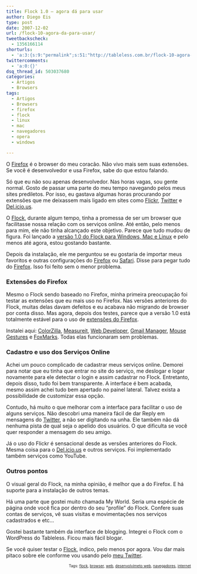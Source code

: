 ```yaml
---
title: Flock 1.0 – agora dá para usar
author: Diego Eis
type: post
date: 2007-12-02
url: /flock-10-agora-da-para-usar/
tweetbackscheck:
  - 1356166114
shorturls:
  - 'a:3:{s:9:"permalink";s:51:"http://tableless.com.br/flock-10-agora-da-para-usar";s:7:"tinyurl";s:26:"http://tinyurl.com/3dcoqcj";s:4:"isgd";s:19:"http://is.gd/UOUy2K";}'
twittercomments:
  - 'a:0:{}'
dsq_thread_id: 503037680
categories:
  - Artigos
  - Browsers
tags:
  - Artigos
  - Browsers
  - firefox
  - flock
  - linux
  - mac
  - navegadores
  - opera
  - windows

---
```

O [Firefox][1] é o browser do meu coracão. Não vivo mais sem suas extensões. Se você é desenvolvedor e usa Firefox, sabe do que estou falando.
  
Só que eu não sou apenas desenvolvedor. Nas horas vagas, sou gente normal. Gosto de passar uma parte do meu tempo navegando pelos meus sites prediletos. Por isso, eu gastava algumas horas procurando por extensões que me deixassem mais ligado em sites como [Flickr][2], [Twitter][3] e [Del.icio.us][4].
  
O [Flock][5], durante algum tempo, tinha a promessa de ser um browser que facilitasse nossa relação com os serviços online. Até então, pelo menos para mim, ele não tinha alcançado este objetivo. Parece que tudo mudou de figura. Foi lançado a [versão 1.0 do Flock para Windows, Mac e Linux][6] e pelo menos até agora, estou gostando bastante.

<!--More-->

Depois da instalação, ele me perguntou se eu gostaria de importar meus favoritos e outras configurações do [Firefox][1] ou [Safari][7]. Disse para pegar tudo do [Firefox][1]. Isso foi feito sem o menor problema.

### Extensões do Firefox

Mesmo o Flock sendo baseado no Firefox, minha primeira preocupação foi testar as extensões que eu mais uso no Firefox. Nas versões anteriores do Flock, muitas delas davam defeitos e eu acabava não migrando de browser por conta disso. Mas agora, depois dos testes, parece que a versão 1.0 está totalmente estável para o uso de [extensões do Firefox][8].
  
Instalei aqui: [ColorZilla][9], [Measureit][10], [Web Developer][11], [Gmail Manager][12], [Mouse Gestures][13] e [FoxMarks][14]. Todas elas funcionaram sem problemas.

### Cadastro e uso dos Serviços Online

Achei um pouco complicado de cadastrar meus serviços online. Demorei para notar que eu tinha que entrar no site do serviço, me deslogar e logar novamente para ele detectar o login e assim cadastrar no Flock. Entretanto, depois disso, tudo foi bem transparente. A interface é bem acabada, mesmo assim achei tudo bem apertado no painel lateral. Talvez exista a possibilidade de customizar essa opção.

Contudo, há muito o que melhorar com a interface para facilitar o uso de alguns serviços. Não descobri uma maneira fácil de dar Reply em mensagens do [Twitter][3], a não ser digitando na unha. Ele também não dá nenhuma pista de qual seja o apelido dos usuários. O que dificulta se você quer responder a mensagem do seu amigo.

Já o uso do Flickr é sensacional desde as versões anteriores do Flock. Mesma coisa para o [Del.icio.us][4] e outros serviços. Foi implementado também serviços como YouTube.

### Outros pontos

O visual geral do Flock, na minha opinião, é melhor que a do Firefox. E há suporte para a instalação de outros temas.

Há uma parte que gostei muito chamada My World. Seria uma espécie de página onde você fica por dentro do seu &#8220;profile&#8221; do Flock. Confere suas contas de serviços, vê suas visitas e movimentações nos serviços cadastrados e etc&#8230;

Gostei bastante também da interface de blogging. Integrei o Flock com o WordPress do Tableless. Ficou mais fácil blogar.

Se você quiser testar o [Flock][5], indico, pelo menos por agora. Vou dar mais pitaco sobre ele conforme vou usando pelo [meu Twitter][3].<!-- technorati tags begin -->

<p style="font-size:10px;text-align:right;">
  Tags: <a rel="tag" href="http://technorati.com/tag/flock">flock</a>, <a rel="tag" href="http://technorati.com/tag/browser">browser</a>, <a rel="tag" href="http://technorati.com/tag/%20web"> web</a>, <a rel="tag" href="http://technorati.com/tag/%20desenvolvimeto%20web"> desenvolvimeto web</a>, <a rel="tag" href="http://technorati.com/tag/%20navegadores"> navegadores</a>, <a rel="tag" href="http://technorati.com/tag/%20internet"> internet</a>
</p>

<!-- technorati tags end -->

 [1]: http://getfirefox.com/
 [2]: http://flickr.com/photos/diegoeis
 [3]: http://twitter.com/diegoeis/
 [4]: http://del.icio.us/tableless
 [5]: http://flock.com/
 [6]: http://flock.com/get-ready-to-flock
 [7]: http://apple.com/safari
 [8]: https://addons.mozilla.org/en-US/firefox/search
 [9]: https://addons.mozilla.org/en-US/firefox/addon/271
 [10]: https://addons.mozilla.org/en-US/firefox/addon/539
 [11]: https://addons.mozilla.org/en-US/firefox/addon/60
 [12]: https://addons.mozilla.org/en-US/firefox/addon/1320
 [13]: https://addons.mozilla.org/en-US/firefox/addon/39
 [14]: https://addons.mozilla.org/en-US/firefox/addon/2410